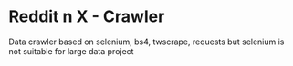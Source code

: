 # Reddit n X - Crawler
Data crawler based on selenium, bs4, twscrape, requests but selenium is not suitable for large data project
